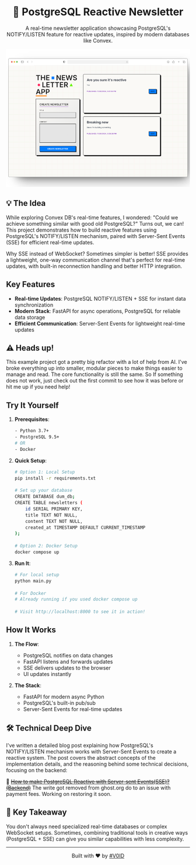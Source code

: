 <div align="center">

# 📮 PostgreSQL Reactive Newsletter

A real-time newsletter application showcasing PostgreSQL's NOTIFY/LISTEN feature for reactive updates, inspired by modern databases like Convex.

<img src="preview.png" alt="Neo-brutalism Design">

</div>

## 💡 The Idea

While exploring Convex DB's real-time features, I wondered: "Could we achieve something similar with good old PostgreSQL?" Turns out, we can! This project demonstrates how to build reactive features using PostgreSQL's NOTIFY/LISTEN mechanism, paired with Server-Sent Events (SSE) for efficient real-time updates.

Why SSE instead of WebSocket? Sometimes simpler is better! SSE provides a lightweight, one-way communication channel that's perfect for real-time updates, with built-in reconnection handling and better HTTP integration.

## Key Features

- **Real-time Updates**: PostgreSQL NOTIFY/LISTEN + SSE for instant data synchronization
- **Modern Stack**: FastAPI for async operations, PostgreSQL for reliable data storage
- **Efficient Communication**: Server-Sent Events for lightweight real-time updates

## ⚠️ Heads up!

This example project got a pretty big refactor with a lot of help from AI. I've broke everything up into smaller, modular pieces to make things easier to manage and read. The core functionality is still the same. So If something does not work, just check out the first commit to see how it was before or hit me up if you need help!

## Try It Yourself

1. **Prerequisites**:
   ```bash
   - Python 3.7+
   - PostgreSQL 9.5+
   # OR
   - Docker
   ```

2. **Quick Setup**:
   ```bash
   # Option 1: Local Setup
   pip install -r requirements.txt

   # Set up your database
   CREATE DATABASE dum_db;
   CREATE TABLE newsletters (
       id SERIAL PRIMARY KEY,
       title TEXT NOT NULL,
       content TEXT NOT NULL,
       created_at TIMESTAMP DEFAULT CURRENT_TIMESTAMP
   );

   # Option 2: Docker Setup
   docker compose up
   ```

3. **Run It**:
   ```bash
   # For local setup
   python main.py

   # For Docker
   # Already running if you used docker compose up
   
   # Visit http://localhost:8000 to see it in action!
   ```

## How It Works

1. **The Flow**:
   - PostgreSQL notifies on data changes
   - FastAPI listens and forwards updates
   - SSE delivers updates to the browser
   - UI updates instantly

2. **The Stack**:
   - FastAPI for modern async Python
   - PostgreSQL's built-in pub/sub
   - Server-Sent Events for real-time updates

## 🛠️ Technical Deep Dive

I've written a detailed blog post explaining how PostgreSQL's NOTIFY/LISTEN mechanism works with Server-Sent Events to create a reactive system. The post covers the abstract concepts of the implementation details, and the reasoning behind some technical decisions, focusing on the backend:

📝 ~~[How to make PostgreSQL Reactive with Server-sent Events(SSE)? (Backend)](https://blog.v0id.me/how-to-make-postgresql-reactive/)~~ The write got removed from ghost.org do to an issue with payment fees. Working on restoring it soon.

## 🎯 Key Takeaway

You don't always need specialized real-time databases or complex WebSocket setups. Sometimes, combining traditional tools in creative ways (PostgreSQL + SSE) can give you similar capabilities with less complexity.

<div align="center">

---
Built with ♥ by [#V0ID](https://github.com/v0id-user)

</div>
